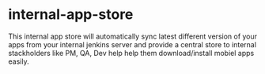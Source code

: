 # internal-app-store
This internal app store will automatically sync latest different version of your apps from your internal jenkins server and provide a central store to internal stackholders like PM, QA, Dev help help them download/install mobiel apps easily.
